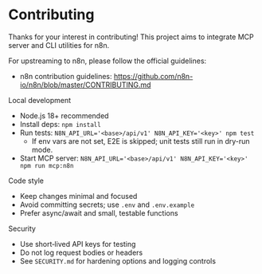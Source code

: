 # Contributing

Thanks for your interest in contributing! This project aims to integrate MCP server and CLI utilities for n8n.

For upstreaming to n8n, please follow the official guidelines:

- n8n contribution guidelines: https://github.com/n8n-io/n8n/blob/master/CONTRIBUTING.md

Local development

- Node.js 18+ recommended
- Install deps: `npm install`
- Run tests: `N8N_API_URL='<base>/api/v1' N8N_API_KEY='<key>' npm test`
  - If env vars are not set, E2E is skipped; unit tests still run in dry-run mode.
- Start MCP server: `N8N_API_URL='<base>/api/v1' N8N_API_KEY='<key>' npm run mcp:n8n`

Code style

- Keep changes minimal and focused
- Avoid committing secrets; use `.env` and `.env.example`
- Prefer async/await and small, testable functions

Security

- Use short‑lived API keys for testing
- Do not log request bodies or headers
- See `SECURITY.md` for hardening options and logging controls
